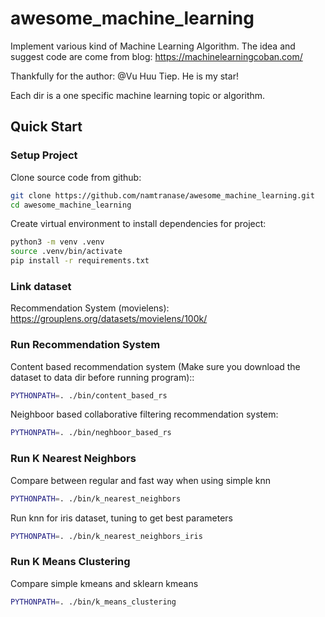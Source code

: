 # awesome_machine_learning
Implement various kind of Machine Learning Algorithm.
The idea and suggest code are come from blog:
https://machinelearningcoban.com/

Thankfully for the author: @Vu Huu Tiep. He is my star!

Each dir is a one specific machine learning topic or algorithm.

## Quick Start

### Setup Project

Clone source code from github:

```bash
git clone https://github.com/namtranase/awesome_machine_learning.git
cd awesome_machine_learning
```

Create virtual environment to install dependencies for project:

```bash
python3 -m venv .venv
source .venv/bin/activate
pip install -r requirements.txt
```

### Link dataset

Recommendation System (movielens): https://grouplens.org/datasets/movielens/100k/

### Run Recommendation System

Content based recommendation system (Make sure you download the dataset to data dir before running program)::

```bash
PYTHONPATH=. ./bin/content_based_rs
```

Neighboor based collaborative filtering recommendation system:

```bash
PYTHONPATH=. ./bin/neghboor_based_rs
```

### Run K Nearest Neighbors

Compare between regular and fast way when using simple knn

```bash
PYTHONPATH=. ./bin/k_nearest_neighbors
```

Run knn for iris dataset, tuning to get best parameters

```bash
PYTHONPATH=. ./bin/k_nearest_neighbors_iris
```

### Run K Means Clustering

Compare simple kmeans and sklearn kmeans

```bash
PYTHONPATH=. ./bin/k_means_clustering
```